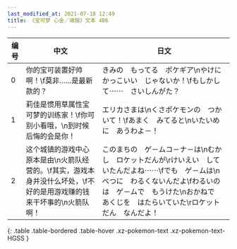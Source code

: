 ```yaml
---
last_modified_at: 2021-07-18 12:49
title: 《宝可梦 心金／魂银》文本 486
---
```

| 编号 | 中文 | 日文 |
| ---- | ---- | ---- |
| 0 | 你的宝可装置好帅啊！\f莫非……是最新款的？ | きみの　もってる　ポケギア\nやけに　かっこいい　じゃないか！\fもしかして⋯⋯　さいしんがた？ |
| 1 | 莉佳是惯用草属性宝可梦的训练家！\f你可别小看哦，\n到时候后悔的会是你！ | エリカさまは\nくさポケモンの　つかいて！\fあまく　みてると\nいたいめに　あうわよ－！ |
| 2 | 这个城镇的游戏中心原本是由\n火箭队经营的。\f其实，游戏本身并没什么坏处，\f不好的是用游戏赚的钱来干坏事的\n火箭队啊！ | このまちの　ゲ－ムコ－ナ－は\nむかし　ロケットだんが\rけいえい　していたんだよね⋯⋯\fでも　ゲ－ムは\nべつに　わるくないんだよ\fわるいのは　ゲ－ムで　もうけた\nおかねで　あくじを　はたらいていた\rロケットだん　なんだよ！ |
{: .table .table-bordered .table-hover .xz-pokemon-text .xz-pokemon-text-HGSS }